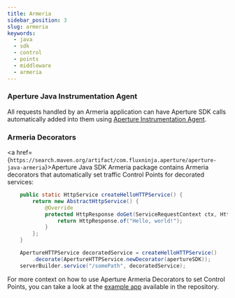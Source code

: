 ```yaml
---
title: Armeria
sidebar_position: 3
slug: armeria
keywords:
  - java
  - sdk
  - control
  - points
  - middleware
  - armeria
---
```


### Aperture Java Instrumentation Agent

All requests handled by an Armeria application can have Aperture SDK calls
automatically added into them using [Aperture Instrumentation Agent][javaagent].

### Armeria Decorators

<a
href={`https://search.maven.org/artifact/com.fluxninja.aperture/aperture-java-armeria`}>Aperture
Java SDK Armeria package</a> contains Armeria decorators that automatically set
traffic Control Points for decorated services:

```java
    public static HttpService createHelloHTTPService() {
        return new AbstractHttpService() {
            @Override
            protected HttpResponse doGet(ServiceRequestContext ctx, HttpRequest req) {
                return HttpResponse.of("Hello, world!");
            }
        };
    }

    ApertureHTTPService decoratedService = createHelloHTTPService()
        .decorate(ApertureHTTPService.newDecorator(apertureSDK));
    serverBuilder.service("/somePath", decoratedService);
```

For more context on how to use Aperture Armeria Decorators to set Control
Points, you can take a look at the [example app][armeria-example] available in
the repository.

[armeria-example]:
  https://github.com/fluxninja/aperture-java/tree/releases/aperture-java/v1.0.0/examples/armeria-example
[javaagent]:
  /get-started/integrations/flow-control/sdk/java/using-instrumentation-agent-to-automatically-set-control-points-using-java-sdk
